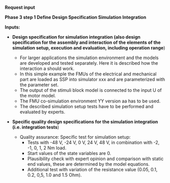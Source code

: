 **Request input**

**Phase 3 step 1 Define Design Specification Simulation Integration**

**Inputs:**
- **Design specification for simulation integration (also design specification for the assembly and interaction of the elements of the simulation setup, execution and evaluation, including operation range**)
  - For larger applications the simulation environment and the models are developed and tested separately. Here it is described how the interaction a should work.
  - In this simple example the FMUs of the electrical and mechanical part are loaded as SSP into simulator xxx and are parameterized with the parameter set. 
  - The output of the stimuli block model is connected to the input U of the motor model. 
  - The FMU co-simulation environment YY version aa has to be used. 
  - The described simulation setup tests have to be performed and evaluated by experts.

- **Specific quality design specifications for the simulation integration (i.e. integration tests**)
  - Quality assurance: Specific test for simulation setup: 
    - Tests with -48 V, -24 V, 0 V, 24 V, 48 V, in combination with -2, -1, 0, 1, 2 Nm load. 
    - Start values of the state variables are 0. 
    - Plausibility check with expert opinion and comparison with static end values, these are determined by the model equations. 
    - Additional test with variation of the resistance value (0.05, 0.1, 0.2, 0,5, 1.0 and 1.5 Ohm).
